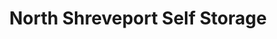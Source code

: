 ---
title: "North Shreveport Self Storage"
url: /shreveport/north-shreveport-self-storage/
shop: storage rental
---